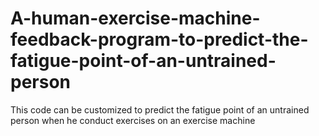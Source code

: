 # A-human-exercise-machine-feedback-program-to-predict-the-fatigue-point-of-an-untrained-person
This code can be customized to predict the fatigue point of an untrained person when he conduct exercises on an exercise machine
